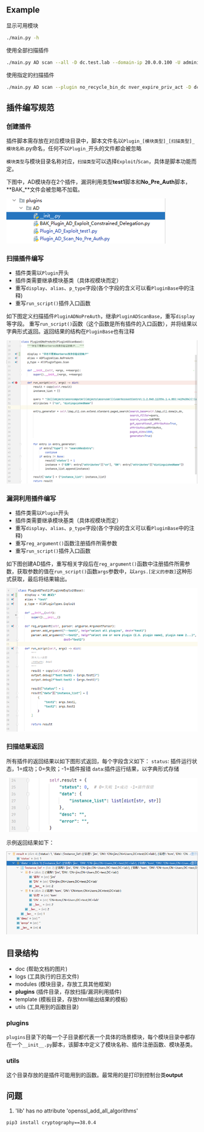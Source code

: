 ## Example

显示可用模块

```bash
./main.py -h
```

使用全部扫描插件

```bash
./main.py AD scan --all -D dc.test.lab --domain-ip 20.0.0.100 -U administrator -P 123.com
```

使用指定的扫描插件

```bash
./main.py AD scan --plugin no_recycle_bin_dc nver_expire_priv_act -D dc.test.lab --domain-ip 20.0.0.100 -U administrator -P 123.com
```


## 插件编写规范

### 创建插件

插件脚本需存放在对应模块目录中，脚本文件名以`Plugin_[模块类型]_[扫描类型]_模块名称`.py命名，任何不以`Plugin_`开头的文件都会被忽略

`模块类型`与模块目录名称对应，`扫描类型`可以选择`Exploit`/`Scan`，具体是脚本功能而定。

下图中，AD模块存在2个插件，漏洞利用类型**test1**脚本和**No_Pre_Auth**脚本，**BAK_**文件会被忽略不加载。

![p2](./doc/img/p2.png)

### 扫描插件编写

- 插件类需以`Plugin`开头
- 插件类需要继承模块基类（具体视模块而定）
- 重写`display`、`alias`、`p_type`字段(各个字段的含义可以看`PluginBase`中的注释)
- 重写`run_script()`插件入口函数

如下图定义扫描插件`PluginADNoPreAuth`，继承`PluginADScanBase`，重写`display`等字段。
重写`run_script()`函数（这个函数是所有插件的入口函数），并将结果以字典形式返回。返回结果的结构在`PluginBase`也有注释

![p3](./doc/img/p3.png)

### 漏洞利用插件编写

- 插件类需以`Plugin`开头
- 插件类需要继承模块基类（具体视模块而定）
- 重写`display`、`alias`、`p_type`字段(各个字段的含义可以看`PluginBase`中的注释)
- 重写`reg_argument()`函数注册插件所需参数
- 重写`run_script()`插件入口函数

如下图创建AD插件，重写相关字段后在`reg_argument()`函数中注册插件所需参数，获取参数的值在`run_script()`函数`args`参数中，以`args.[定义的参数]`这种形式获取，最后将结果输出。

![p6](./doc/img/p6.png)

### 扫描结果返回

所有插件的返回结果以如下图形式返回，每个字段含义如下：
`status`: 插件运行状态，1=成功；0=失败；-1=插件报错
`data`:插件运行结果，以字典形式存储

![p4](./doc/img/p4.png)

示例返回结果如下：

![p5](./doc/img/p5.png)

## 目录结构

- doc (帮助文档的图片)
- logs (工具执行的日志文件)
- modules (模块目录，存放工具其他框架)
- **plugins** (插件目录，存放扫描/漏洞利用插件)
- template (模板目录，存放html输出结果的模板)
- utils (工具用到的函数目录)

###  plugins

`plugins`目录下的每一个子目录都代表一个具体的场景模块，每个模块目录中都存在一个`__init__.py`脚本，该脚本中定义了模块名称、插件注册函数、模块基类。

### utils

这个目录存放的是插件可能用到的函数。最常用的是打印到控制台类**output**

## 问题

1. 'lib' has no attribute 'openssl_add_all_algorithms'

```cmd
pip3 install cryptography==38.0.4
```
